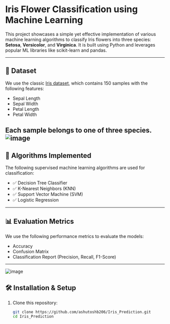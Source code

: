 # Iris Flower Classification using Machine Learning


This project showcases a simple yet effective implementation of various machine learning algorithms to classify Iris flowers into three species: **Setosa**, **Versicolor**, and **Virginica**. It is built using Python and leverages popular ML libraries like scikit-learn and pandas.

---
## 📁 Dataset

We use the classic [Iris dataset](https://archive.ics.uci.edu/ml/datasets/iris), which contains 150 samples with the following features:

- Sepal Length
- Sepal Width
- Petal Length
- Petal Width

Each sample belongs to one of three species.
![image](https://github.com/user-attachments/assets/81baa43c-05e4-4384-a040-0179020a2051)
---

## 🤖 Algorithms Implemented

The following supervised machine learning algorithms are used for classification:

- ✅ Decision Tree Classifier
- ✅ K-Nearest Neighbors (KNN)
- ✅ Support Vector Machine (SVM)
- ✅ Logistic Regression
---

## 📊 Evaluation Metrics

We use the following performance metrics to evaluate the models:

- Accuracy
- Confusion Matrix
- Classification Report (Precision, Recall, F1-Score)
---

![image](https://github.com/user-attachments/assets/d1cf7986-419b-4861-8429-ac5716b3f384)
## 🛠️ Installation & Setup

1. Clone this repository:
   ```bash
   git clone https://github.com/ashutoshb206/Iris_Prediction.git
   cd Iris_Prediction


   
